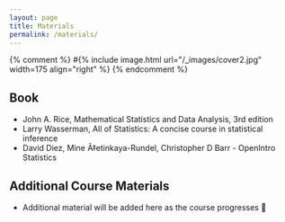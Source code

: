 ```yaml
---
layout: page
title: Materials
permalink: /materials/
---
```


{% comment %} 
   #{% include image.html url="/_images/cover2.jpg" width=175 align="right" %}
{% endcomment %}

## Book

* John A. Rice, Mathematical Statistics and Data Analysis, 3rd edition 
* Larry Wasserman, All of Statistics: A concise course in statistical inference
* David Diez, Mine Ã‡etinkaya-Rundel, Christopher D Barr - OpenIntro Statistics

## Additional Course Materials

* Additional material will be added here as the course progresses 💯
